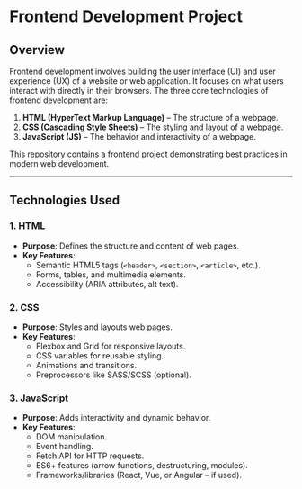 # Frontend Development Project

## Overview
Frontend development involves building the user interface (UI) and user experience (UX) of a website or web application. It focuses on what users interact with directly in their browsers. The three core technologies of frontend development are:

1. **HTML (HyperText Markup Language)** – The structure of a webpage.
2. **CSS (Cascading Style Sheets)** – The styling and layout of a webpage.
3. **JavaScript (JS)** – The behavior and interactivity of a webpage.

This repository contains a frontend project demonstrating best practices in modern web development.

---

## Technologies Used

### 1. HTML
- **Purpose**: Defines the structure and content of web pages.
- **Key Features**:
  - Semantic HTML5 tags (`<header>`, `<section>`, `<article>`, etc.).
  - Forms, tables, and multimedia elements.
  - Accessibility (ARIA attributes, alt text).

### 2. CSS
- **Purpose**: Styles and layouts web pages.
- **Key Features**:
  - Flexbox and Grid for responsive layouts.
  - CSS variables for reusable styling.
  - Animations and transitions.
  - Preprocessors like SASS/SCSS (optional).

### 3. JavaScript
- **Purpose**: Adds interactivity and dynamic behavior.
- **Key Features**:
  - DOM manipulation.
  - Event handling.
  - Fetch API for HTTP requests.
  - ES6+ features (arrow functions, destructuring, modules).
  - Frameworks/libraries (React, Vue, or Angular – if used).
  
  
